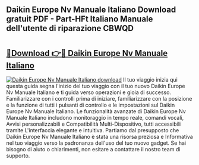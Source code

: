 ## Daikin Europe Nv Manuale Italiano Download gratuit PDF - Part-HFt Italiano Manuale dell'utente di riparazione CBWQD

# <h2><a href="http://dfc4dx.blite.top/?on=Daikin+Europe+Nv+Manuale+Italiano">🔗Download 👉🔴 Daikin Europe Nv Manuale Italiano</a></h2>

[![Daikin Europe Nv Manuale Italiano download](https://i.imgur.com/lujVjoI.png)](http://dfc4dx.blite.top/?on=Daikin+Europe+Nv+Manuale+Italiano)
Il tuo viaggio inizia qui questa guida segna l'inizio del tuo viaggio con il tuo nuovo Daikin Europe Nv Manuale Italiano e ti guida verso operazioni e gioia di successo. Familiarizzare con i controlli prima di iniziare, familiarizzare con la posizione e la funzione di tutti i pulsanti di controllo e le impostazioni sul Daikin Europe Nv Manuale Italiano. Le funzionalità avanzate di Daikin Europe Nv Manuale Italiano includono monitoraggio in tempo reale, comandi vocali, Avvisi personalizzabili e Compatibilità Multi-Dispositivo, tutti accessibili tramite L'interfaccia elegante e intuitiva. Partiamo dal presupposto che Daikin Europe Nv Manuale Italiano è stata una risorsa preziosa e Informativa nel tuo viaggio verso la padronanza dell'uso del tuo nuovo gadget. Se hai bisogno di aiuto o chiarimenti, non esitare a contattare il nostro team di supporto.
